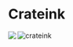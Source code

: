 # Crateink

<img align="left" src="https://github-readme-stats.vercel.app/api?username=crateink&show_icons=true&locale=cn&theme=dark" />
<img align="left" src="https://github-readme-stats.vercel.app/api/top-langs?username=crateink&show_icons=true&locale=cn&layout=compact&theme=dark" alt="crateink" />
